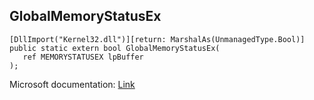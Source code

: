 ## GlobalMemoryStatusEx

```
[DllImport("Kernel32.dll")][return: MarshalAs(UnmanagedType.Bool)]
public static extern bool GlobalMemoryStatusEx(
   ref MEMORYSTATUSEX lpBuffer
);
```

Microsoft documentation: [Link](https://docs.microsoft.com/en-us/windows/win32/api/sysinfoapi/nf-sysinfoapi-globalmemorystatusex)
